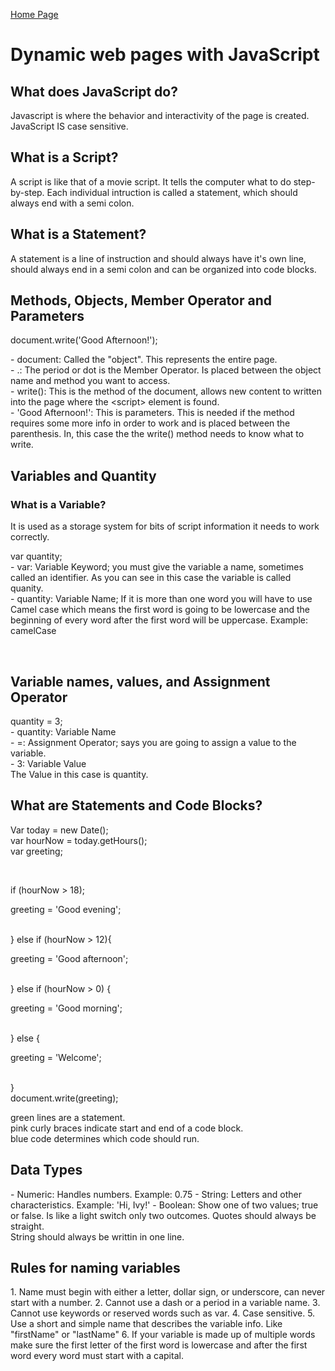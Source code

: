 [Home Page](README.md)

<!DOCTYPE html>
<html>
<link rel="stylesheet" href="style.css">
<title>DISCUSSION_06</title>
<body>
    <h1>Dynamic web pages with JavaScript</h1>
        <h2>What does JavaScript do?</h2>
            <p>Javascript is where the behavior and interactivity of the page is created. JavaScript <bold>IS</bold> case sensitive.</p>
        <h2>What is a Script?</h2>
            <p>A script is like that of a movie script. It tells the computer what to do step-by-step. Each individual intruction is called a statement, which should always end with a semi colon.</p>
        <h2>What is a Statement?</h2>
            <p>A statement is a line of instruction and should always have it's own line, should always end in a semi colon and can be organized into code blocks.</p>
        <h2>Methods, Objects, Member Operator and Parameters</h2>

<p><span class="pinkText">document</span>.<span class="greenText">write(</span><span class="yellowText">'Good Afternoon!'</span><span class="greenText">);</span><br>
</p>
<p>
- <span class="pinkText">document</span>: Called the "object". This represents the entire page.<br>
- .: The period or dot is the Member Operator. Is placed between the object name and method you want to access.<br>
- <span class="greenText">write()</span>: This is the method of the document, allows new content to written into the page where the &lt;script&gt; element is found.<br>
- <span class="yellowText">'Good Afternoon!'</span>: This is parameters. This is needed if the method requires some more info in order to work and is placed between the parenthesis. In, this case the the write() method needs to know what to write.<br>
</p>
        <h2>Variables and Quantity</h2>
            <h3>What is a Variable?</h3>
                <p>It is used as a storage system for bits of script information it needs to work correctly.</p>
<p><span class="deepPink">var</span> <span class="blueText">quantity</span>;<br>
- <span class="deepPink">var</span>: Variable Keyword; you must give the variable a name, sometimes called an identifier. As you can see in this case the variable is called <span class="blueText">quanity</span>.<br>
- <span class="blueText">quantity</span>: Variable Name; If it is more than one word you will have to use Camel case which means the first word is going to be lowercase and the beginning of every word after the first word will be uppercase. Example: camelCase</p><br>
        <h2>Variable names, values, and Assignment Operator</h2>
<p><span class="deepPink">quantity</span> <span class="greenText">=</span> <span class="blueText">3</span>;<br>
- <span class="deepPink">quantity</span>: Variable Name<br>
- <span class="greenText">=</span>: Assignment Operator; says you are going to assign a value to the variable.<br>
- <span class="blueText">3</span>: Variable Value <br>
The Value in this case is <span class="deepPink">quantity</span>.<br>
</p>
        <h2>What are Statements and Code Blocks?</h2>
<p><span class="greenText">Var today = new Date(); <br>
var hourNow = today.getHours();<br>
var greeting;</span></p><br>
<p>
<span class="dodgerBlue">if (hourNow > 18)</span><span class="pinkText">;</span><br>
<p class="tab"><span class="greenText">greeting = 'Good evening';</span></p><br>
<span class="pinkText">}</span> <span class="dodgerBlue">else if (hourNow > 12)</span><span class="pinkText">{</span><br>
<p class="tab"><span class="greenText">greeting = 'Good afternoon';</span></p><br>
<span class="pinkText">}</span> <span class="dodgerBlue">else if (hourNow > 0)</span> <span class="pinkText">{</span><br>
<p class="tab"><span class="greenText">greeting = 'Good morning';</span></p><br>
<span class="pinkText">}</span> <span class="dodgerBlue">else</span> <span class="pinkText">{</span><br>
<p class="tab"><span class="greenText">greeting = 'Welcome';</span></p><br>
<span class="pinkText">}</span><br>
<span class="greenText">document.write(greeting);</span>
</p>

<span class="greenText">green lines</span> are a statement. <br>
<span class="pinkText">pink curly braces</span> indicate start and end of a code block. <br>
<span class="dodgerBlue">blue code</span> determines which code should run.<br>
        <h2>Data Types</h2>
    - Numeric: Handles numbers. Example: 0.75
    - String: Letters and other characteristics. Example: 'Hi, Ivy!'
    - Boolean: Show one of two values; true or false. Is like a light switch only two outcomes.
Quotes should always be straight. <br>
String should always be writtin in one line. <br>
        <h2>Rules for naming variables</h2>
    1. Name must begin with either a letter, dollar sign, or underscore, can never start with a number. 
    2. Cannot use a dash or a period in a variable name.
    3. Cannot use keywords or reserved words such as var.
    4. Case sensitive.
    5. Use a short and simple name that describes the variable info. Like "firstName" or "lastName"
    6. If your variable is made up of multiple words make sure the first letter of the first word is lowercase and after the first word every word must start with a capital.
</body>
</html>